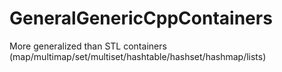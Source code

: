 # GeneralGenericCppContainers
More generalized than STL containers (map/multimap/set/multiset/hashtable/hashset/hashmap/lists)
